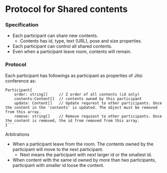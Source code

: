 # Protocol for Shared contents

### Specification

- Each participant can share new contents. 
  - Contents has id, type, text (URL), pose and size properties. 
- Each participant can control all shared contents.
- Even when a participant leave room, contents will remain.

### Protocol

Each participant has followings as participant as properties of Jitsi conference as: 

```tsx
Participant{
    order: string[]  	// Z order of all contents (id only) 
    contents:Content[]	// contents owned by this participant
    update: Content[] 	// Update requrest to other participants. Once the content in the 'contents' is updated. The object must be removed from this array.
    remove: string[]	// Remove requiest to other participants. Once the content is removed, the id from removed from this array.
}```
```

Arbitrations

- When a participant leave from the room. The contents owned by the participant will move to the next participant. 
  - Next means the participant with next larger id or the smallest id.
 - When content with the same id owned by more than two participants, participant with smaller id loose the content.
